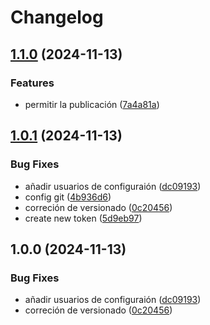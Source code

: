 # Changelog

## [1.1.0](https://github.com/nodepress-net/client/compare/v1.0.1...v1.1.0) (2024-11-13)


### Features

* permitir la publicación ([7a4a81a](https://github.com/nodepress-net/client/commit/7a4a81a38cd95b689b1ded461901248774be4d15))

## [1.0.1](https://github.com/nodepress-net/client/compare/v1.0.0...v1.0.1) (2024-11-13)


### Bug Fixes

* añadir usuarios de configuraión ([dc09193](https://github.com/nodepress-net/client/commit/dc09193d942ce81007fe902a94f8f9ff4c470b45))
* config git ([4b936d6](https://github.com/nodepress-net/client/commit/4b936d64679eb293eaf0501f7e58eecb5e0a05cc))
* correción de versionado ([0c20456](https://github.com/nodepress-net/client/commit/0c2045670b542d9ff933b9f25e1065f53fc659be))
* create new token ([5d9eb97](https://github.com/nodepress-net/client/commit/5d9eb97fca79c8ac78e67550aebb37adfefde84f))

## 1.0.0 (2024-11-13)


### Bug Fixes

* añadir usuarios de configuraión ([dc09193](https://github.com/nodepress-net/client/commit/dc09193d942ce81007fe902a94f8f9ff4c470b45))
* correción de versionado ([0c20456](https://github.com/nodepress-net/client/commit/0c2045670b542d9ff933b9f25e1065f53fc659be))
